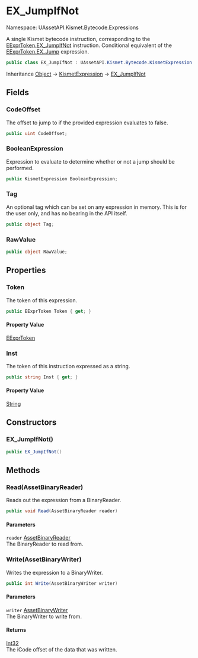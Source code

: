 # EX_JumpIfNot

Namespace: UAssetAPI.Kismet.Bytecode.Expressions

A single Kismet bytecode instruction, corresponding to the [EExprToken.EX_JumpIfNot](./uassetapi.kismet.bytecode.eexprtoken.md#ex_jumpifnot) instruction.
 Conditional equivalent of the [EExprToken.EX_Jump](./uassetapi.kismet.bytecode.eexprtoken.md#ex_jump) expression.

```csharp
public class EX_JumpIfNot : UAssetAPI.Kismet.Bytecode.KismetExpression
```

Inheritance [Object](https://docs.microsoft.com/en-us/dotnet/api/system.object) → [KismetExpression](./uassetapi.kismet.bytecode.kismetexpression.md) → [EX_JumpIfNot](./uassetapi.kismet.bytecode.expressions.ex_jumpifnot.md)

## Fields

### **CodeOffset**

The offset to jump to if the provided expression evaluates to false.

```csharp
public uint CodeOffset;
```

### **BooleanExpression**

Expression to evaluate to determine whether or not a jump should be performed.

```csharp
public KismetExpression BooleanExpression;
```

### **Tag**

An optional tag which can be set on any expression in memory. This is for the user only, and has no bearing in the API itself.

```csharp
public object Tag;
```

### **RawValue**

```csharp
public object RawValue;
```

## Properties

### **Token**

The token of this expression.

```csharp
public EExprToken Token { get; }
```

#### Property Value

[EExprToken](./uassetapi.kismet.bytecode.eexprtoken.md)<br>

### **Inst**

The token of this instruction expressed as a string.

```csharp
public string Inst { get; }
```

#### Property Value

[String](https://docs.microsoft.com/en-us/dotnet/api/system.string)<br>

## Constructors

### **EX_JumpIfNot()**

```csharp
public EX_JumpIfNot()
```

## Methods

### **Read(AssetBinaryReader)**

Reads out the expression from a BinaryReader.

```csharp
public void Read(AssetBinaryReader reader)
```

#### Parameters

`reader` [AssetBinaryReader](./uassetapi.assetbinaryreader.md)<br>
The BinaryReader to read from.

### **Write(AssetBinaryWriter)**

Writes the expression to a BinaryWriter.

```csharp
public int Write(AssetBinaryWriter writer)
```

#### Parameters

`writer` [AssetBinaryWriter](./uassetapi.assetbinarywriter.md)<br>
The BinaryWriter to write from.

#### Returns

[Int32](https://docs.microsoft.com/en-us/dotnet/api/system.int32)<br>
The iCode offset of the data that was written.
